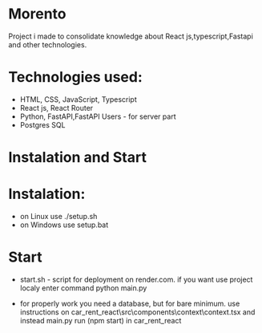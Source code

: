 # Morento

Project i made to consolidate knowledge about React js,typescript,Fastapi and other technologies.

# Technologies used:

- HTML, CSS, JavaScript, Typescript
- React js, React Router
- Python, FastAPI,FastAPI Users - for server part
- Postgres SQL

# Instalation and Start

# Instalation:

- on Linux use ./setup.sh
- on Windows use setup.bat

# Start

- start.sh - script for deployment on render.com. if you want use project localy enter command python main.py

- for properly work you need a database, but for bare minimum. use instructions on car_rent_react\src\components\context\context.tsx and instead main.py run (npm start) in car_rent_react
